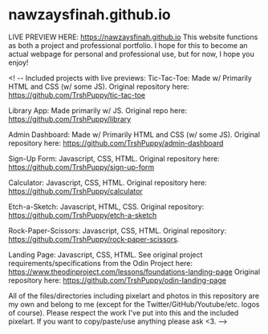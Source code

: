 # nawzaysfinah.github.io
LIVE PREVIEW HERE: https://nawzaysfinah.github.io
This website functions as both a project and professional portfolio. I hope for this to become an actual webpage for personal and professional use, but for now, I hope you enjoy!

<! -- Included projects with live previews:
Tic-Tac-Toe:
Made w/ Primarily HTML and CSS (w/ some JS).
Original repository here: https://github.com/TrshPuppy/tic-tac-toe

Library App:
Made primarily w/ JS.
Original repo here: https://github.com/TrshPuppy/library

Admin Dashboard:
Made w/ Primarily HTML and CSS (w/ some JS).
Original repository here: https://github.com/TrshPuppy/admin-dashboard

Sign-Up Form:
Javascript, CSS, HTML.
Original repository here: https://github.com/TrshPuppy/sign-up-form

Calculator:
Javascript, CSS, HTML.
Original repository here: https://github.com/TrshPuppy/calculator

Etch-a-Sketch:
Javascript, HTML, CSS.
Original repository: https://github.com/TrshPuppy/etch-a-sketch

Rock-Paper-Scissors:
Javascript, CSS, HTML.
Original repository: https://github.com/TrshPuppy/rock-paper-scissors.

Landing Page:
Javascript, CSS, HTML.
See original project requirements/specifications from the Odin Project here: https://www.theodinproject.com/lessons/foundations-landing-page Original repository here: https://github.com/TrshPuppy/odin-landing-page

All of the files/directories including pixelart and photos in this repository are my own and belong to me (except for the Twitter/GitHub/Youtube/etc. logos of course).
Please respect the work I've put into this and the included pixelart. If you want to copy/paste/use anything please ask <3. -->
